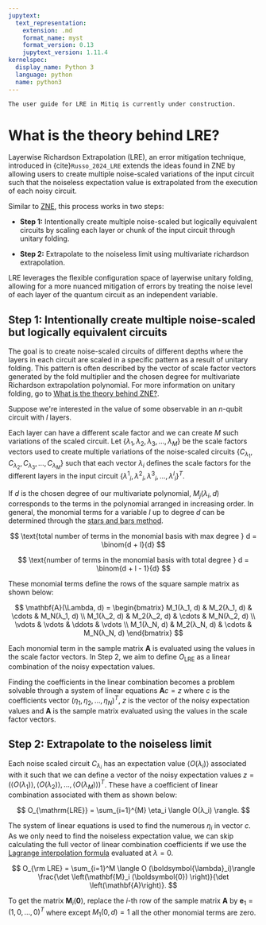 ```yaml
---
jupytext:
  text_representation:
    extension: .md
    format_name: myst
    format_version: 0.13
    jupytext_version: 1.11.4
kernelspec:
  display_name: Python 3
  language: python
  name: python3
---
```



```{warning}
The user guide for LRE in Mitiq is currently under construction.
```

# What is the theory behind LRE?

Layerwise Richardson Extrapolation (LRE), an error mitigation technique, introduced in
{cite}`Russo_2024_LRE` extends the ideas found in ZNE by allowing users to create multiple noise-scaled variations of the input
circuit such that the noiseless expectation value is extrapolated from the execution of each
noisy circuit.

Similar to [ZNE](zne.md), this process works in two steps:

- **Step 1:** Intentionally create multiple noise-scaled but logically equivalent circuits by scaling each layer or chunk of the input circuit through unitary folding.

- **Step 2:** Extrapolate to the noiseless limit using multivariate richardson extrapolation.

LRE leverages the flexible configuration space of layerwise unitary folding,
allowing for a more nuanced mitigation of errors by treating the noise level of each layer of
the quantum circuit as an independent variable.

## Step 1: Intentionally create multiple noise-scaled but logically equivalent circuits

The goal is to create noise-scaled circuits of different depths where the layers in each circuit are scaled in
a specific pattern as a result of unitary folding. This pattern is often described by the vector of scale factor vectors
generated by the fold multiplier and the chosen degree for multivariate Richardson extrapolation polynomial. For more information
on unitary folding, go to [What is the theory behind ZNE?](zne-5-theory.md).

Suppose we're interested in the value of some observable in an $n$-qubit circuit with $l$ layers.

Each layer can have a different scale factor and we can create $M$ such variations of the scaled circuit. Let $\{λ_1, λ_2, λ_3, \ldots, λ_M\}$ be the scale factors vectors used to create multiple variations of the noise-scaled circuits $\{C_{λ_1}, C_{λ_2}, C_{λ_3}, \ldots, C_{λ_M}\}$ such that each vector $λ_i$ defines the scale factors for the different layers in the input circuit $\{{λ^1}_i, {λ^2}_i, {λ^3}_i, \ldots, {λ^l}_i\}^T$.

If $d$ is the chosen degree of our multivariate polynomial, $M_j(λ_i, d)$ corresponds to the terms in the polynomial arranged in increasing order. In general, the monomial terms for a variable $l$ up to degree $d$ can be determined through the [stars and bars method](https://en.wikipedia.org/wiki/Stars_and_bars_%28combinatorics%29).

$$
\text{total number of terms in the monomial basis with max degree } d = \binom{d + l}{d}
$$

$$
\text{number of terms in the monomial basis with total degree } d = \binom{d + l - 1}{d}
$$

These monomial terms define the rows of the square sample matrix as shown below:

$$
\mathbf{A}(\Lambda, d) = 
\begin{bmatrix}
    M_1(λ_1, d) & M_2(λ_1, d) & \cdots & M_N(λ_1, d) \\
    M_1(λ_2, d) & M_2(λ_2, d) & \cdots & M_N(λ_2, d) \\
    \vdots & \vdots & \ddots & \vdots \\
    M_1(λ_N, d) & M_2(λ_N, d) & \cdots & M_N(λ_N, d)
\end{bmatrix}
$$

Each monomial term in the sample matrix $\mathbf{A}$ is evaluated using the values in the scale factor vectors. In Step 2, we aim to define $O_{\mathrm{LRE}}$ as a linear combination of the noisy expectation values.

Finding the coefficients in the linear combination becomes a problem solvable through a system of linear equations $\mathbf{A} c = z$ where $c$ is the coefficients vector $(\eta_1, \eta_2, \ldots, \eta_N)^T$, $z$ is the vector of the noisy expectation values and $\mathbf{A}$ is the sample matrix evaluated using the values in the scale factor vectors.

## Step 2: Extrapolate to the noiseless limit

Each noise scaled circuit $C_{λ_i}$ has an expectation value $\langle O(λ_i) \rangle$ associated with it such that we can define a vector of the noisy expectation values $z = (\langle O(λ_1) \rangle, \langle O(λ_2) \rangle, \ldots, \langle O(λ_M)\rangle)^T$. These have a coefficient of linear combination associated with them as shown below: 

$$
O_{\mathrm{LRE}} = \sum_{i=1}^{M} \eta_i \langle O(λ_i) \rangle.
$$

The system of linear equations is used to find the numerous $\eta_i$ in vector $c$. As we only need to find the noiseless expectation value, we can skip calculating the full vector of linear combination coefficients if we use the [Lagrange interpolation formula](https://files.eric.ed.gov/fulltext/EJ1231189.pdf) evaluated at $λ = 0$.

$$
O_{\rm LRE} = \sum_{i=1}^M \langle O (\boldsymbol{\lambda}_i)\rangle  \frac{\det \left(\mathbf{M}_i (\boldsymbol{0}) \right)}{\det \left(\mathbf{A}\right)}.
$$

To get the matrix $\mathbf{M}_i(\mathbf{0})$, replace the $i$-th row of the sample matrix $\mathbf{A}$ by $\mathbf{e}_1=(1, 0, \ldots, 0)^T$ where except $M_1(0, d) = 1$ all the other monomial terms are zero.
